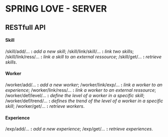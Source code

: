 # SPRING LOVE - SERVER
## RESTfull API
#### Skill
/skill/add/... **:** *add a new skill*;
/skill/link/skill/... **:** *link two skills*;
/skill/link/ress/... **:** *link a skill to an external ressource*;
/skill/get/... **:** *retrieve skills*.
#### Worker
/worker/add/... **:** *add a new worker*;
/worker/link/exp/... **:** *link a worker to an experience*;
/worker/link/ress/... **:** *link a worker to an external ressource*;
/worker/def/level/... **:** *define the level of a worker in a specific skill*;
/worker/def/trend/... **:** *defines the trend of the level of a worker in a specific skill*;
/worker/get/... **:** *retrieve workers*.
#### Experience
/exp/add/... **:** *add a new experience*;
/exp/get/... **:** *retrieve experiences*.